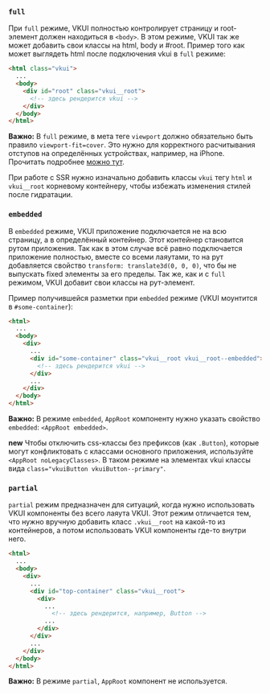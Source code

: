 ### `full`

При `full` режиме, VKUI полностью контролирует страницу и root-элемент должен находиться в `<body>`. В этом режиме, VKUI так же может добавить свои классы на html, body и #root. Пример того как может выглядеть html после подключения vkui в `full` режиме:
```html
<html class="vkui">
  ...
  <body>
    <div id="root" class="vkui__root">
      <!-- здесь рендерится vkui -->
    </div>
  </body>
</html>
```

**Важно:** В `full` режиме, в мета теге `viewport` должно обязательно быть правило `viewport-fit=cover`. Это нужно для корректного расчитывания отступов на определённых устройствах, например, на iPhone. Прочитать подробнее [можно тут](https://css-tricks.com/the-notch-and-css/).

При работе с SSR нужно изначально добавить классы `vkui` тегу `html` и `vkui__root` корневому контейнеру, чтобы избежать изменения стилей после гидратации.

### `embedded`

В `embedded` режиме, VKUI приложение подключается не на всю страницу, а в определённый контейнер. Этот контейнер становится рутом приложения. Так как в этом случае всё равно подключается приложение полностью, вместе со всеми лаяутами, то на рут добавляется свойство `transform: translate3d(0, 0, 0)`, что бы не выпускать fixed элементы за его пределы. Так же, как и с `full` режимом, VKUI добавит свои классы на рут-элемент.

Пример получившейся разметки при `embedded` режиме (VKUI моунтится в `#some-container`):
```html
<html>
  ...
  <body>
    <div>
      ...
      <div id="some-container" class="vkui__root vkui__root--embedded">
        <!-- здесь рендерится vkui -->
      </div>
      ...
    </div>
  </body>
</html>
```

**Важно:** В режиме `embedded`, `AppRoot` компоненту нужно указать свойство `embedded`: `<AppRoot embedded>`.

**new** Чтобы отключить css-классы без префиксов (как `.Button`), которые могут конфликтовать с классами основного приложения, используйте `<AppRoot noLegacyClasses>`. В таком режиме на элементах vkui классы вида `class="vkuiButton vkuiButton--primary"`.

### `partial`

`partial` режим предназначен для ситуаций, когда нужно использовать VKUI компоненты без всего лаяута VKUI. Этот режим отличается тем, что нужно вручную добавить класс `.vkui__root` на какой-то из контейнеров, а потом использовать VKUI компоненты где-то внутри него.

```html
<html>
  ...
  <body>
    <div>
      ...
      <div id="top-container" class="vkui__root">
        <div>
          ...
            <!-- здесь рендерится, например, Button -->
          ...
        </div>
      </div>
      ...
    </div>
  </body>
</html>
```

**Важно:** В режиме `partial`, `AppRoot` компонент не используется.